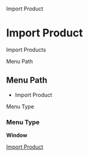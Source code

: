 
Import Product
# Import Product


Import Products

Menu Path
## Menu Path



- Import Product

Menu Type
### Menu Type

**Window**


[Import Product](../../functional-guide/window/window-import-product.md)